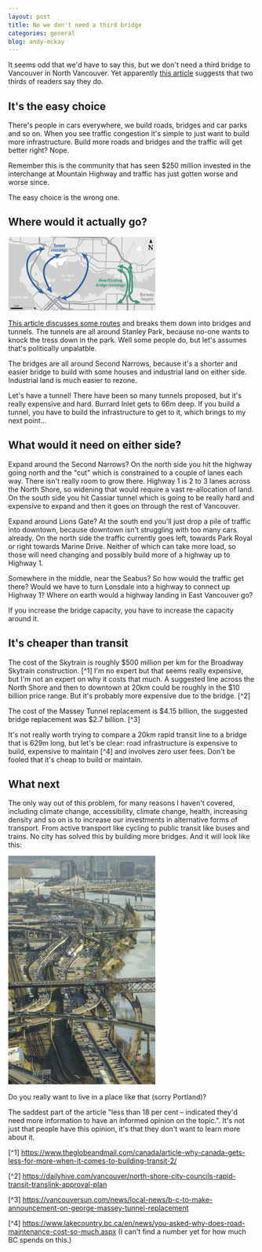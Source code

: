 ```yaml
---
layout: post
title: No we don't need a third bridge
categories: general
blog: andy-mckay
---
```


It seems odd that we'd have to say this, but we don't need a third bridge to Vancouver in North Vancouver. Yet apparently <a href="https://www.nsnews.com/opinion/almost-two-thirds-of-north-shore-readers-say-a-new-bridge-is-needed-6423723">this article</a> suggests that two thirds of readers say they do.

## It's the easy choice

There's people in cars everywhere, we build roads, bridges and car parks and so on. When you see traffic congestion it's simple to just want to build more infrastructure. Build more roads and bridges and the traffic will get better right? Nope.

Remember this is the community that has seen $250 million invested in the interchange at Mountain Highway and traffic has just gotten worse and worse since.

The easy choice is the wrong one.

## Where would it actually go?

<img src="/files/options.png" width="300px">

<a href="https://vancouversun.com/news/local-news/a-look-at-six-possible-routes-for-rapid-transit-across-burrard-inlet">This article discusses some routes</a> and breaks them down into bridges and tunnels. The tunnels are all around Stanley Park, because no-one wants to knock the tress down in the park. Well some people do, but let's assumes that's politically unpalatble.

The bridges are all around Second Narrows, because it's a shorter and easier bridge to build with some houses and industrial land on either side. Industrial land is much easier to rezone.

Let's have a tunnel! There have been so many tunnels proposed, but it's really expensive and hard. Burrard Inlet gets to 66m deep. If you build a tunnel, you have to build the infrastructure to get to it, which brings to my next point...

## What would it need on either side?

Expand around the Second Narrows? On the north side you hit the highway going north and the "cut" which is constrained to a couple of lanes each way. There isn't really room to grow there. Highway 1 is 2 to 3 lanes across the North Shore, so widening that would require a vast re-allocation of land. On the south side you hit Cassiar tunnel which is going to be really hard and expensive to expand and then it goes on through the rest of Vancouver.

Expand around Lions Gate? At the south end you'll just drop a pile of traffic into downtown, because downtown isn't struggling with too many cars already. On the north side the traffic currently goes left, towards Park Royal or right towards Marine Drive. Neither of which can take more load, so those will need changing and possibly build more of a highway up to Highway 1.

Somewhere in the middle, near the Seabus? So how would the traffic get there? Would we have to turn Lonsdale into a highway to connect up Highway 1? Where on earth would a highway landing in East Vancouver go?

If you increase the bridge capacity, you have to increase the capacity around it.

## It's cheaper than transit

The cost of the Skytrain is roughly $500 million per km for the Broadway Skytrain construction. [^1] I'm no expert but that seems really expensive, but I'm not an expert on why it costs that much.  A suggested line across the North Shore and then to downtown at 20km could be roughly in the $10 billion price range. But it's probably more expensive due to the bridge. [^2]

The cost of the Massey Tunnel replacement is $4.15 billion, the suggested bridge replacement was $2.7 billion. [^3]

It's not really worth trying to compare a 20km rapid transit line to a bridge that is 629m long, but let's be clear: road infrastructure is expensive to build, expensive to maintain [^4] and involves zero user fees. Don't be fooled that it's cheap to build or maintain.

## What next

The only way out of this problem, for many reasons I haven't covered, including climate change, accessibility, climate change, health, increasing density and so on is to increase our investments in alternative forms of transport. From active transport like cycling to public transit like buses and trains. No city has solved this by building more bridges. And it will look like this:

<img src="/files/portland.png" width="300px">

Do you really want to live in a place like that (sorry Portland)?

The saddest part of the article "less than 18 per cent – indicated they'd need more information to have an informed opinion on the topic.". It's not just that people have this opinion, it's that they don't want to learn more about it.

[^1] https://www.theglobeandmail.com/canada/article-why-canada-gets-less-for-more-when-it-comes-to-building-transit-2/

[^2] https://dailyhive.com/vancouver/north-shore-city-councils-rapid-transit-translink-approval-plan

[^3] https://vancouversun.com/news/local-news/b-c-to-make-announcement-on-george-massey-tunnel-replacement

[^4] https://www.lakecountry.bc.ca/en/news/you-asked-why-does-road-maintenance-cost-so-much.aspx (I can't find a number yet for how much BC spends on this.)